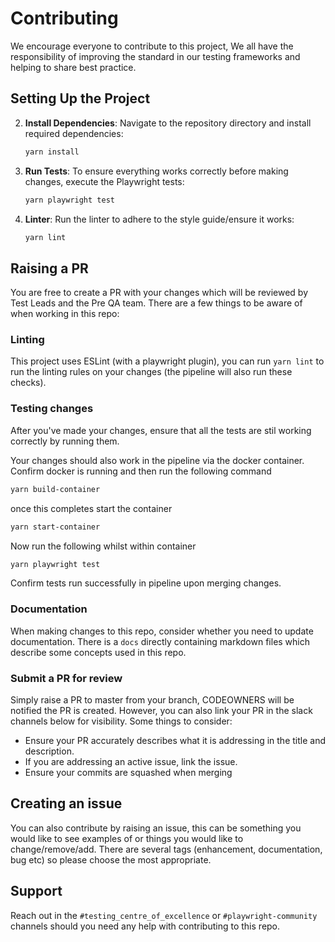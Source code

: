 # Contributing

We encourage everyone to contribute to this project, We all have the responsibility of improving the standard in our testing frameworks and helping to share best practice.

## Setting Up the Project

2. **Install Dependencies**:
   Navigate to the repository directory and install required dependencies:

   ```bash
   yarn install
   ```

3. **Run Tests**:
   To ensure everything works correctly before making changes, execute the Playwright tests:

   ```bash
   yarn playwright test
   ```

4. **Linter**:
   Run the linter to adhere to the style guide/ensure it works:
   ```bash
   yarn lint
   ```

## Raising a PR

You are free to create a PR with your changes which will be reviewed by Test Leads and the Pre QA team. There are a few things to be aware of when working in this repo:

### Linting

This project uses ESLint (with a playwright plugin), you can run `yarn lint` to run the linting rules on your changes (the pipeline will also run these checks).

### Testing changes

After you've made your changes, ensure that all the tests are stil working correctly by running them.

Your changes should also work in the pipeline via the docker container. Confirm docker is running and then run the following command

```bash
yarn build-container
```

once this completes start the container

```bash
yarn start-container
```

Now run the following whilst within container

```bash
yarn playwright test
```

Confirm tests run successfully in pipeline upon merging changes.

### Documentation

When making changes to this repo, consider whether you need to update documentation. There is a `docs` directly containing markdown files which describe some concepts used in this repo.

### Submit a PR for review

Simply raise a PR to master from your branch, CODEOWNERS will be notified the PR is created. However, you can also link your PR in the slack channels below for visibility. Some things to consider:

- Ensure your PR accurately describes what it is addressing in the title and description.
- If you are addressing an active issue, link the issue.
- Ensure your commits are squashed when merging

## Creating an issue

You can also contribute by raising an issue, this can be something you would like to see examples of or things you would like to change/remove/add. There are several tags (enhancement, documentation, bug etc) so please choose the most appropriate.

## Support

Reach out in the `#testing_centre_of_excellence` or `#playwright-community` channels should you need any help with contributing to this repo.
